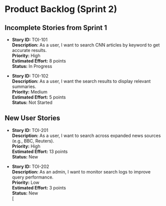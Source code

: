# Product Backlog (Sprint 2)

## Incomplete Stories from Sprint 1
- **Story ID:** TOI-101  
  **Description:** As a user, I want to search CNN articles by keyword to get accurate results.  
  **Priority:** High  
  **Estimated Effort:** 8 points  
  **Status:** In Progress  

- **Story ID:** TOI-102  
  **Description:** As a user, I want the search results to display relevant summaries.  
  **Priority:** Medium  
  **Estimated Effort:** 5 points  
  **Status:** Not Started  

## New User Stories
- **Story ID:** TOI-201  
  **Description:** As a user, I want to search across expanded news sources (e.g., BBC, Reuters).  
  **Priority:** High  
  **Estimated Effort:** 13 points  
  **Status:** New  

- **Story ID:** TOI-202  
  **Description:** As an admin, I want to monitor search logs to improve query performance.  
  **Priority:** Low  
  **Estimated Effort:** 3 points  
  **Status:** New  
[